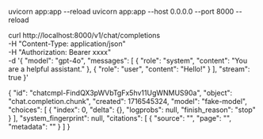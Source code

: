 uvicorn app:app --reload
uvicorn app:app --host 0.0.0.0 --port 8000 --reload

curl http://localhost:8000/v1/chat/completions \
  -H "Content-Type: application/json" \
  -H "Authorization: Bearer xxxx" \
  -d '{
    "model": "gpt-4o",
    "messages": [
      {
        "role": "system",
        "content": "You are a helpful assistant."
      },
      {
        "role": "user",
        "content": "Hello!"
      }
    ],
    "stream": true
  }'



{
    "id": "chatcmpl-FindQX3pWVbTgFx5hv11UgWNMUS90a",
    "object": "chat.completion.chunk",
    "created": 1716545324,
    "model": "fake-model",
    "choices": [
        {
            "index": 0,
            "delta": {},
            "logprobs": null,
            "finish_reason": "stop"
        }
    ],
    "system_fingerprint": null,
    "citations": [
        {
            "source": "",
            "page": "",
            "metadata": ""
        }
    ]
}